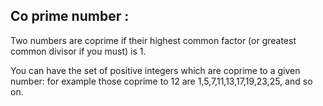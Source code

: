 ## Co prime number : 

Two numbers are coprime if their highest common factor (or greatest common divisor if you must) is 1.

You can have the set of positive integers which are coprime to a given number: for example those coprime to 12 are 1,5,7,11,13,17,19,23,25, and so on.
